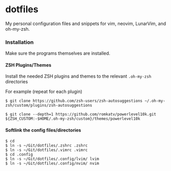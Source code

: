 # dotfiles
My personal configuration files and snippets for vim, neovim, LunarVim, and oh-my-zsh.

### Installation
Make sure the programs themselves are installed.

#### ZSH Plugins/Themes
Install the needed ZSH plugins and themes to the relevant `.oh-my-zsh` directories

For example (repeat for each plugin)
```
$ git clone https://github.com/zsh-users/zsh-autosuggestions ~/.oh-my-zsh/custom/plugins/zsh-autosuggestions
```
```
$ git clone --depth=1 https://github.com/romkatv/powerlevel10k.git ${ZSH_CUSTOM:-$HOME/.oh-my-zsh/custom}/themes/powerlevel10k
```
#### Softlink the config files/directories
```
$ cd
$ ln -s ~/Git/dotfiles/.zshrc .zshrc
$ ln -s ~/Git/dotfiles/.vimrc .vimrc
$ cd .config
$ ln -s ~/Git/dotfiles/.config/lvim/ lvim
$ ln -s ~/Git/dotfiles/.config/nvim/ nvim
```
